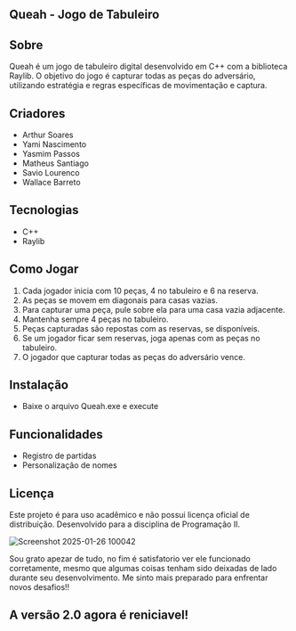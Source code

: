 ## Queah - Jogo de Tabuleiro

## Sobre

Queah é um jogo de tabuleiro digital desenvolvido em C++ com a biblioteca Raylib. O objetivo do jogo é capturar todas as peças do adversário, utilizando estratégia e regras específicas de movimentação e captura.

## Criadores

* Arthur Soares 
* Yami Nascimento 
* Yasmim Passos 
* Matheus Santiago
* Savio Lourenco
* Wallace Barreto

## Tecnologias

* C++
* Raylib

## Como Jogar

1. Cada jogador inicia com 10 peças, 4 no tabuleiro e 6 na reserva.
2. As peças se movem em diagonais para casas vazias.
3. Para capturar uma peça, pule sobre ela para uma casa vazia adjacente.
4. Mantenha sempre 4 peças no tabuleiro.
5. Peças capturadas são repostas com as reservas, se disponíveis.
6. Se um jogador ficar sem reservas, joga apenas com as peças no tabuleiro.
7. O jogador que capturar todas as peças do adversário vence.

## Instalação

* Baixe o arquivo Queah.exe e execute

## Funcionalidades

* Registro de partidas
* Personalização de nomes

## Licença

Este projeto é para uso acadêmico e não possui licença oficial de distribuição. Desenvolvido para a disciplina de Programação II.

  
![Screenshot 2025-01-26 100042](https://github.com/user-attachments/assets/a43560ab-230f-4dcd-8d37-63e4c1221bcd)

  Sou grato apezar de tudo, no fim é satisfatorio ver ele funcionado corretamente, mesmo que algumas coisas tenham sido deixadas de lado durante seu desenvolvimento. Me sinto mais preparado para enfrentar novos desafios!!

  ## A versão 2.0 agora é reniciavel!
  

